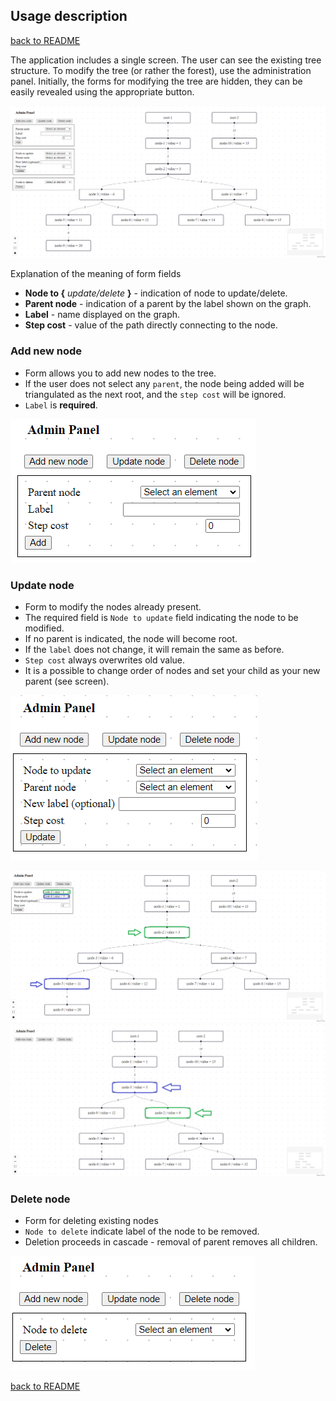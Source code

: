 ## Usage description
[back to README](./../README.md)

The application includes a single screen. The user can see the existing tree structure. To modify the tree (or rather the forest), use the administration panel. Initially, the forms for modifying the tree are hidden, they can be easily revealed using the appropriate button.

![main-screen](./images/main-screen.png)

Explanation of the meaning of form fields
* **Node to {** *update/delete* **}** - indication of node to update/delete.
* **Parent node** - indication of a parent by the label shown on the graph.
* **Label** - name displayed on the graph.
* **Step cost** - value of the path directly connecting to the node.

### Add new node
* Form allows you to add new nodes to the tree.
* If the user does not select any `parent`, the node being added will be triangulated as the next root, and the `step cost` will be ignored.
* `Label` is **required**.

![form-add](./images/form-add.png)

### Update node
* Form to modify the nodes already present.
* The required field is `Node to update` field indicating the node to be modified.
* If no parent is indicated, the node will become root.
* If the `label` does not change, it will remain the same as before.
* `Step cost` always overwrites old value.
* It is a possible to change order of nodes and set your child as your new parent (see screen).

![form-update](./images/form-update.png)

![](./images/update-parent-1.png)
![](./images/update-parent-2.png)

### Delete node
* Form for deleting existing nodes
* `Node to delete` indicate label of the node to be removed.
* Deletion proceeds in cascade - removal of parent removes all children.

![form-delete](./images/form-delete.png)

[back to README](./../README.md)
